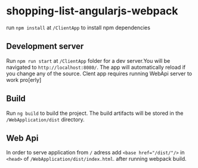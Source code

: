 # shopping-list-angularjs-webpack

run `npm install` at `/ClientApp` to install npm dependencies

## Development server

Run `npm run start` at `/ClientApp` folder for a dev server.You will be navigated to `http://localhost:8080/`. The app will automatically reload if you change any of the source. Clent app requires running WebApi server to work pro[erly]

## Build

Run `ng build` to build the project. The build artifacts will be stored in the `/WebApplication/dist` directory.

## Web Api

In order to serve application from `/` adress add `<base href="/dist/"/>` in `<head>` of `/WebApplication/dist/index.html`.
after running webpack build.